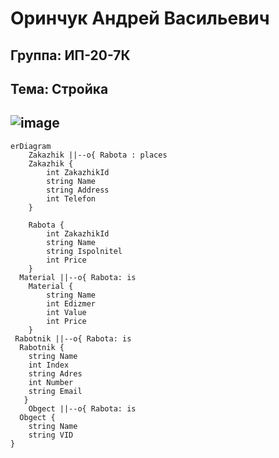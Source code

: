 **Оринчук Андрей Васильевич**
===============================
Группа: ИП-20-7К
-------------------------------
Тема: Стройка
-------------------------------
![image](https://github.com/Dr4mple/Stroyka/assets/104494492/0c61ac74-bf6c-4430-9279-af8ee7a85a30)
-------------------------------
```mermaid
erDiagram
    Zakazhik ||--o{ Rabota : places
    Zakazhik {
        int ZakazhikId
        string Name
        string Address
        int Telefon
    }
  
    Rabota {
        int ZakazhikId
        string Name
        string Ispolnitel
        int Price
    }
  Material ||--o{ Rabota: is
    Material {
        string Name
        int Edizmer
        int Value
        int Price
    }
 Rabotnik ||--o{ Rabota: is
  Rabotnik {
    string Name
    int Index
    string Adres
    int Number
    string Email
   }
    Obgect ||--o{ Rabota: is
  Obgect {
    string Name
    string VID
}
```
